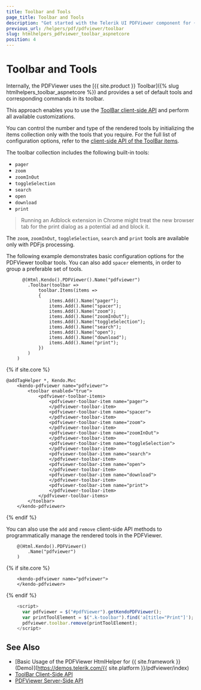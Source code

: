 ```yaml
---
title: Toolbar and Tools
page_title: Toolbar and Tools
description: "Get started with the Telerik UI PDFViewer component for {{ site.framework }} and learn how to use and define the tools in its toolbar."
previous_url: /helpers/pdf/pdfviewer/toolbar
slug: htmlhelpers_pdfviewer_toolbar_aspnetcore
position: 4
---
```


# Toolbar and Tools

Internally, the PDFViewer uses the [{{ site.product }} Toolbar]({% slug htmlhelpers_toolbar_aspnetcore %}) and provides a set of default tools and corresponding commands in its toolbar.

This approach enables you to use the [ToolBar client-side API](https://docs.telerik.com/kendo-ui/api/javascript/ui/toolbar) and perform all available customizations.

You can control the number and type of the rendered tools by initializing the items collection only with the tools that you require. For the full list of configuration options, refer to the [client-side API of the ToolBar items](https://docs.telerik.com/kendo-ui/api/javascript/ui/pdfviewer/configuration/toolbar.items).

The toolbar collection includes the following built-in tools:

* `pager`
* `zoom`
* `zoomInOut`
* `toggleSelection`
* `search` 
* `open` 
* `download`
* `print`

> Running an Adblock extension in Chrome might treat the new browser tab for the print dialog as a potential ad and block it.

The `zoom`, `zoomInOut`, `toggleSelection`, `search` and `print` tools are available only with PDFjs processing.

The following example demonstrates basic configuration options for the PDFViewer toolbar tools. You can also add `spacer` elements, in order to group a preferable set of tools. 

```HtmlHelper
      @(Html.Kendo().PDFViewer().Name("pdfviewer")
        .Toolbar(toolbar =>
            toolbar.Items(items =>
            {
                items.Add().Name("pager");
                items.Add().Name("spacer");
                items.Add().Name("zoom");
                items.Add().Name("zoomInOut");
                items.Add().Name("toggleSelection");
                items.Add().Name("search");
                items.Add().Name("open");
                items.Add().Name("download");
                items.Add().Name("print");
            })
        )
    )
```
{% if site.core %}
```TagHelper
@addTagHelper *, Kendo.Mvc
    <kendo-pdfviewer name="pdfviewer">
        <toolbar enabled="true">
            <pdfviewer-toolbar-items>
                <pdfviewer-toolbar-item name="pager">
                </pdfviewer-toolbar-item>
                <pdfviewer-toolbar-item name="spacer">
                </pdfviewer-toolbar-item>
                <pdfviewer-toolbar-item name="zoom">
                </pdfviewer-toolbar-item>
                <pdfviewer-toolbar-item name="zoomInOut">
                </pdfviewer-toolbar-item>
                <pdfviewer-toolbar-item name="toggleSelection">
                </pdfviewer-toolbar-item>
                <pdfviewer-toolbar-item name="search">
                </pdfviewer-toolbar-item>
                <pdfviewer-toolbar-item name="open">
                </pdfviewer-toolbar-item>
                <pdfviewer-toolbar-item name="download">
                </pdfviewer-toolbar-item>
                <pdfviewer-toolbar-item name="print">
                </pdfviewer-toolbar-item>
            </pdfviewer-toolbar-items>
        </toolbar>
    </kendo-pdfviewer>
```
{% endif %}

You can also use the `add` and `remove` client-side API methods to programmatically manage the rendered tools in the PDFViewer.

```HtmlHelper
    @(Html.Kendo().PDFViewer()
        .Name("pdfviewer")     
    )
```
{% if site.core %}
```TagHelper
    <kendo-pdfviewer name="pdfviewer">
    </kendo-pdfviewer>
```
{% endif %}
```script.js
    <script>    
      var pdfviewer = $("#pdfViewer").getKendoPDFViewer();
      var printToolElement = $(".k-toolbar").find('a[title="Print"]');
      pdfviewer.toolbar.remove(printToolElement);
    </script>
```

## See Also

* [Basic Usage of the PDFViewer HtmlHelper for {{ site.framework }} (Demo)](https://demos.telerik.com/{{ site.platform }}/pdfviewer/index)
* [ToolBar Client-Side API](https://docs.telerik.com/kendo-ui/api/javascript/ui/toolbar)
* [PDFViewer Server-Side API](/api/pdfviewer)
